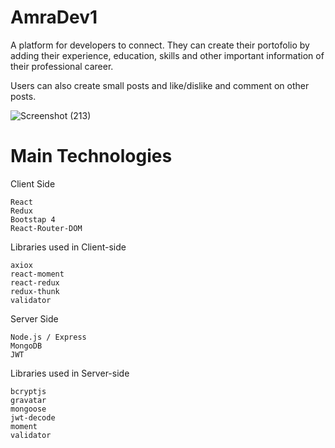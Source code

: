 # AmraDev1

A platform for developers to connect. They can create their portofolio by adding their experience, education, skills and other important information of their professional career.

Users can also create small posts and like/dislike and comment on other posts.

![Screenshot (213)](https://user-images.githubusercontent.com/47727396/79884218-2b9a9a80-83f5-11ea-91e5-e69c2ac6f951.png)

# Main Technologies


Client Side

    React
    Redux
    Bootstap 4
    React-Router-DOM

Libraries used in Client-side

    axiox
    react-moment
    react-redux
    redux-thunk
    validator

Server Side

    Node.js / Express
    MongoDB
    JWT
   

Libraries used in Server-side

    bcryptjs
    gravatar
    mongoose
    jwt-decode
    moment
    validator



